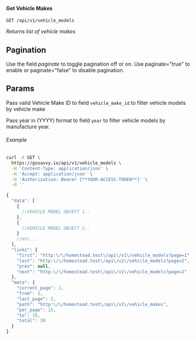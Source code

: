 #### Get Vehicle Makes
```
GET /api/v1/vehicle_models
```


*Returns list of vehicle makes*

## Pagination 

Use the field *paginate* to toggle pagination off or on. Use paginate="true" to enable or paginate="false" to disable pagination.


## Params

Pass valid Vehicle Make ID to field  ```vehicle_make_id``` to filter vehicle models by vehicle make

Pass year in (YYYY) format to field  ```year``` to filter vehicle models by manufacture year.



###### Example

```bash
curl -X GET \
  https://gosavvy.io/api/v1/vehicle_models \
  -H 'Content-Type: application/json' \
  -H 'Accept: application/json' \
  -H 'Authorization: Bearer {**YOUR-ACCESS-TOKEN**}' \
  -d ''
```


```javascript
{
  "data": [
    {
      //VEHICLE MODEL OBJECT 1..
    },
    {
      //VEHICLE MODEL OBJECT 2..
    }
    //etc...
  ],
  "links": {
    "first": "http:\/\/homestead.test\/api\/v1\/vehicle_models?page=1",
    "last": "http:\/\/homestead.test\/api\/v1\/vehicle_models?page=2",
    "prev": null,
    "next": "http:\/\/homestead.test\/api\/v1\/vehicle_models?page=2"
  },
  "meta": {
    "current_page": 1,
    "from": 1,
    "last_page": 2,
    "path": "http:\/\/homestead.test\/api\/v1\/vehicle_makes",
    "per_page": 15,
    "to": 15,
    "total": 30
  }
}
```
